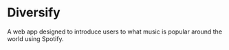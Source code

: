 # Diversify
 A web app designed to introduce users to what music is popular around the world using Spotify.
